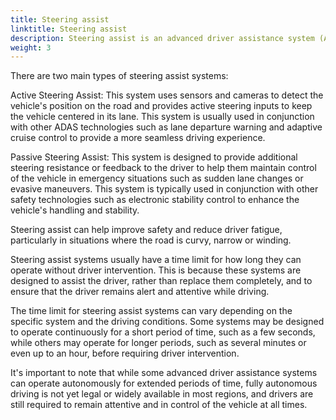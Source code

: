 ```yaml
---
title: Steering assist
linktitle: Steering assist
description: Steering assist is an advanced driver assistance system (ADAS) that provides additional steering input to help the driver maintain control of the vehicle in certain driving situations.
weight: 3
---
```

<!-- markdownlint-disable MD033 -->

There are two main types of steering assist systems:

Active Steering Assist: This system uses sensors and cameras to detect the vehicle's position on the road and provides active steering inputs to keep the vehicle centered in its lane. This system is usually used in conjunction with other ADAS technologies such as lane departure warning and adaptive cruise control to provide a more seamless driving experience.

Passive Steering Assist: This system is designed to provide additional steering resistance or feedback to the driver to help them maintain control of the vehicle in emergency situations such as sudden lane changes or evasive maneuvers. This system is typically used in conjunction with other safety technologies such as electronic stability control to enhance the vehicle's handling and stability.

Steering assist can help improve safety and reduce driver fatigue, particularly in situations where the road is curvy, narrow or winding. 

Steering assist systems usually have a time limit for how long they can operate without driver intervention. This is because these systems are designed to assist the driver, rather than replace them completely, and to ensure that the driver remains alert and attentive while driving.

The time limit for steering assist systems can vary depending on the specific system and the driving conditions. Some systems may be designed to operate continuously for a short period of time, such as a few seconds, while others may operate for longer periods, such as several minutes or even up to an hour, before requiring driver intervention.

It's important to note that while some advanced driver assistance systems can operate autonomously for extended periods of time, fully autonomous driving is not yet legal or widely available in most regions, and drivers are still required to remain attentive and in control of the vehicle at all times.
